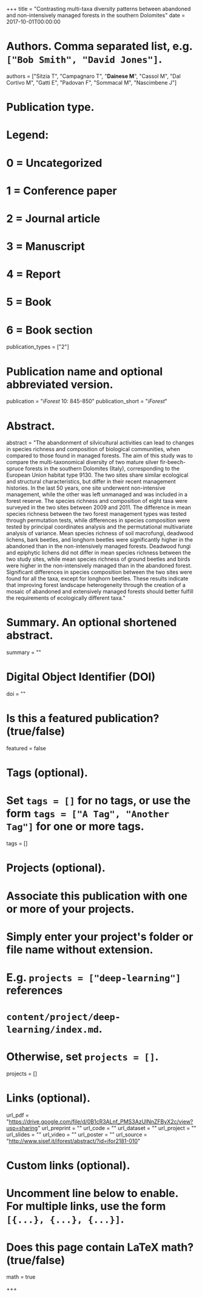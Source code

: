 +++
title = "Contrasting multi-taxa diversity patterns between abandoned and non-intensively managed forests in the southern Dolomites"
date = 2017-10-01T00:00:00

# Authors. Comma separated list, e.g. `["Bob Smith", "David Jones"]`.
authors = ["Sitzia T", "Campagnaro T", "**Dainese M**", "Cassol M", "Dal Cortivo M", "Gatti E", "Padovan F", "Sommacal M", "Nascimbene J"]

# Publication type.
# Legend:
# 0 = Uncategorized
# 1 = Conference paper
# 2 = Journal article
# 3 = Manuscript
# 4 = Report
# 5 = Book
# 6 = Book section
publication_types = ["2"]

# Publication name and optional abbreviated version.
publication = "*iForest* 10: 845-850"
publication_short = "*iForest*"

# Abstract.
abstract = "The abandonment of silvicultural activities can lead to changes in species richness and composition of biological communities, when compared to those found in managed forests. The aim of this study was to compare the multi-taxonomical diversity of two mature silver fir-beech-spruce forests in the southern Dolomites (Italy), corresponding to the European Union habitat type 9130. The two sites share similar ecological and structural characteristics, but differ in their recent management histories. In the last 50 years, one site underwent non-intensive management, while the other was left unmanaged and was included in a forest reserve. The species richness and composition of eight taxa were surveyed in the two sites between 2009 and 2011. The difference in mean species richness between the two forest management types was tested through permutation tests, while differences in species composition were tested by principal coordinates analysis and the permutational multivariate analysis of variance. Mean species richness of soil macrofungi, deadwood lichens, bark beetles, and longhorn beetles were significantly higher in the abandoned than in the non-intensively managed forests. Deadwood fungi and epiphytic lichens did not differ in mean species richness between the two study sites, while mean species richness of ground beetles and birds were higher in the non-intensively managed than in the abandoned forest. Significant differences in species composition between the two sites were found for all the taxa, except for longhorn beetles. These results indicate that improving forest landscape heterogeneity through the creation of a mosaic of abandoned and extensively managed forests should better fulfill the requirements of ecologically different taxa."

# Summary. An optional shortened abstract.
summary = ""

# Digital Object Identifier (DOI)
doi = ""

# Is this a featured publication? (true/false)
featured = false

# Tags (optional).
#   Set `tags = []` for no tags, or use the form `tags = ["A Tag", "Another Tag"]` for one or more tags.
tags = []

# Projects (optional).
#   Associate this publication with one or more of your projects.
#   Simply enter your project's folder or file name without extension.
#   E.g. `projects = ["deep-learning"]` references 
#   `content/project/deep-learning/index.md`.
#   Otherwise, set `projects = []`.
projects = []

# Links (optional).
url_pdf = "https://drive.google.com/file/d/0B1cR3ALnf_PMS3AzUlNnZFByX2c/view?usp=sharing"
url_preprint = ""
url_code = ""
url_dataset = ""
url_project = ""
url_slides = ""
url_video = ""
url_poster = ""
url_source = "http://www.sisef.it/iforest/abstract/?id=ifor2181-010"

# Custom links (optional).
#   Uncomment line below to enable. For multiple links, use the form `[{...}, {...}, {...}]`.


# Does this page contain LaTeX math? (true/false)
math = true

+++
